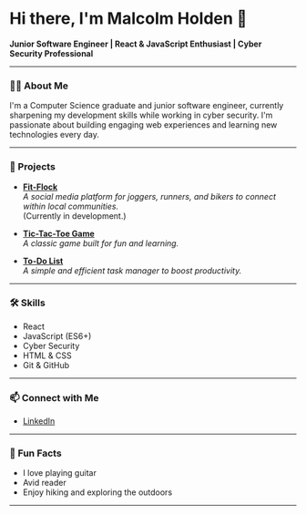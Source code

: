 # Hi there, I'm Malcolm Holden 👋

**Junior Software Engineer | React & JavaScript Enthusiast | Cyber Security Professional**

---

### 👨‍💻 About Me

I'm a Computer Science graduate and junior software engineer, currently sharpening my development skills while working in cyber security. I'm passionate about building engaging web experiences and learning new technologies every day.

---

### 🚀 Projects

- **[Fit-Flock](#)**  
  _A social media platform for joggers, runners, and bikers to connect within local communities._  
  (Currently in development.)

- **[Tic-Tac-Toe Game](#)**  
  _A classic game built for fun and learning._

- **[To-Do List](#)**  
  _A simple and efficient task manager to boost productivity._

---

### 🛠️ Skills

- React
- JavaScript (ES6+)
- Cyber Security
- HTML & CSS
- Git & GitHub

---

### 📫 Connect with Me

- [LinkedIn](https://linkedin.com/malcolm-holden/)

---

### 🎸 Fun Facts

- I love playing guitar  
- Avid reader  
- Enjoy hiking and exploring the outdoors

---

